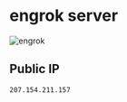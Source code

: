 # engrok server

![engrok](https://user-images.githubusercontent.com/55315742/132055748-a5b218d0-9574-4531-82dc-827e199b9c90.png)


## Public IP
```
207.154.211.157
```
